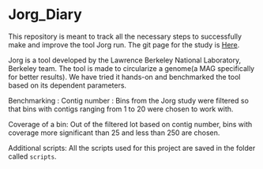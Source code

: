 # Jorg_Diary
This repository is meant to track all the necessary steps to successfully make and improve the tool Jorg run. The git page for the study is [Here](https://github.com/lmlui/Jorg/tree/master).

Jorg is a tool developed by the Lawrence Berkeley National Laboratory, Berkeley team. The tool is made to circularize a genome(a MAG specifically for better results). 
We have tried it hands-on and benchmarked the tool based on its dependent parameters.

Benchmarking :
Contig number : 
Bins from the Jorg study were filtered so that bins with contigs ranging from 1 to 20 were chosen to work with.

Coverage of a bin: Out of the filtered lot based on contig number, bins with coverage more significant than 25 and less than 250 are chosen.

Additional scripts: All the scripts used for this project are saved in the folder called ```scripts```.




